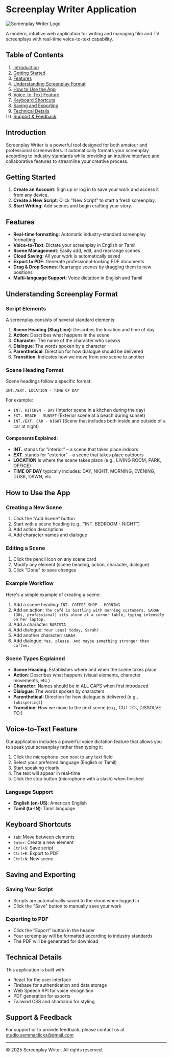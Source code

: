 
# Screenplay Writer Application

![Screenplay Writer Logo](https://i.imgur.com/xRv5T3U.png)

A modern, intuitive web application for writing and managing film and TV screenplays with real-time voice-to-text capability.

## Table of Contents

1. [Introduction](#introduction)
2. [Getting Started](#getting-started)
3. [Features](#features)
4. [Understanding Screenplay Format](#understanding-screenplay-format)
5. [How to Use the App](#how-to-use-the-app)
6. [Voice-to-Text Feature](#voice-to-text-feature)
7. [Keyboard Shortcuts](#keyboard-shortcuts)
8. [Saving and Exporting](#saving-and-exporting)
9. [Technical Details](#technical-details)
10. [Support & Feedback](#support--feedback)

## Introduction

Screenplay Writer is a powerful tool designed for both amateur and professional screenwriters. It automatically formats your screenplay according to industry standards while providing an intuitive interface and collaborative features to streamline your creative process.

## Getting Started

1. **Create an Account**: Sign up or log in to save your work and access it from any device.
2. **Create a New Script**: Click "New Script" to start a fresh screenplay.
3. **Start Writing**: Add scenes and begin crafting your story.

## Features

- **Real-time formatting**: Automatic industry-standard screenplay formatting
- **Voice-to-Text**: Dictate your screenplay in English or Tamil
- **Scene Management**: Easily add, edit, and rearrange scenes
- **Cloud Saving**: All your work is automatically saved
- **Export to PDF**: Generate professional-looking PDF documents
- **Drag & Drop Scenes**: Rearrange scenes by dragging them to new positions
- **Multi-language Support**: Voice dictation in English and Tamil

## Understanding Screenplay Format

### Script Elements

A screenplay consists of several standard elements:

1. **Scene Heading (Slug Line)**: Describes the location and time of day
2. **Action**: Describes what happens in the scene
3. **Character**: The name of the character who speaks
4. **Dialogue**: The words spoken by a character
5. **Parenthetical**: Direction for how dialogue should be delivered
6. **Transition**: Indicates how we move from one scene to another

### Scene Heading Format

Scene headings follow a specific format:

```
INT./EXT. LOCATION - TIME OF DAY
```

For example:
- `INT. KITCHEN - DAY` (Interior scene in a kitchen during the day)
- `EXT. BEACH - SUNSET` (Exterior scene at a beach during sunset)
- `INT./EXT. CAR - NIGHT` (Scene that includes both inside and outside of a car at night)

#### Components Explained:

- **INT.** stands for "interior" – a scene that takes place indoors
- **EXT.** stands for "exterior" – a scene that takes place outdoors
- **LOCATION** is where the scene takes place (e.g., LIVING ROOM, PARK, OFFICE)
- **TIME OF DAY** typically includes: DAY, NIGHT, MORNING, EVENING, DUSK, DAWN, etc.

## How to Use the App

### Creating a New Scene

1. Click the "Add Scene" button
2. Start with a scene heading (e.g., "INT. BEDROOM - NIGHT")
3. Add action descriptions
4. Add character names and dialogue

### Editing a Scene

1. Click the pencil icon on any scene card
2. Modify any element (scene heading, action, character, dialogue)
3. Click "Done" to save changes

### Example Workflow

Here's a simple example of creating a scene:

1. Add a scene heading: `INT. COFFEE SHOP - MORNING`
2. Add an action: `The café is bustling with morning customers. SARAH (30s, professional) sits alone at a corner table, typing intensely on her laptop.`
3. Add a character: `BARISTA`
4. Add dialogue: `Your usual today, Sarah?`
5. Add another character: `SARAH`
6. Add dialogue: `Yes, please. And maybe something stronger than coffee.`

### Scene Types Explained

- **Scene Heading**: Establishes where and when the scene takes place
- **Action**: Describes what happens (visual elements, character movements, etc.)
- **Character**: Names should be in ALL CAPS when first introduced
- **Dialogue**: The words spoken by characters
- **Parenthetical**: Direction for how dialogue is delivered (e.g., `(whispering)`)
- **Transition**: How we move to the next scene (e.g., CUT TO:, DISSOLVE TO:)

## Voice-to-Text Feature

Our application includes a powerful voice dictation feature that allows you to speak your screenplay rather than typing it:

1. Click the microphone icon next to any text field
2. Select your preferred language (English or Tamil)
3. Start speaking clearly
4. The text will appear in real-time
5. Click the stop button (microphone with a slash) when finished

### Language Support

- **English (en-US)**: American English
- **Tamil (ta-IN)**: Tamil language

## Keyboard Shortcuts

- `Tab`: Move between elements
- `Enter`: Create a new element
- `Ctrl+S`: Save script
- `Ctrl+E`: Export to PDF
- `Ctrl+N`: New scene

## Saving and Exporting

### Saving Your Script

- Scripts are automatically saved to the cloud when logged in
- Click the "Save" button to manually save your work

### Exporting to PDF

- Click the "Export" button in the header
- Your screenplay will be formatted according to industry standards
- The PDF will be generated for download

## Technical Details

This application is built with:

- React for the user interface
- Firebase for authentication and data storage
- Web Speech API for voice recognition
- PDF generation for exports
- Tailwind CSS and shadcn/ui for styling

## Support & Feedback

For support or to provide feedback, please contact us at studio.semmaclicks@gmail.com

---

© 2025 Screenplay Writer. All rights reserved.
